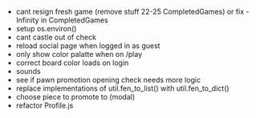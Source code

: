 - cant resign fresh game (remove stuff 22-25 CompletedGames) or fix -Infinity in CompletedGames
- setup os.environ()
- cant castle out of check
- reload social page when logged in as guest
- only show color palatte when on /play
- correct board color loads on login
- sounds
- see if pawn promotion opening check needs more logic
- replace implementations of util.fen_to_list() with util.fen_to_dict()
- choose piece to promote to (modal)
- refactor Profile.js